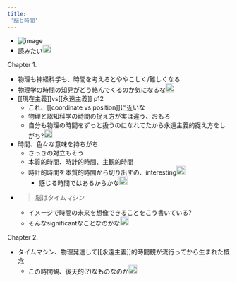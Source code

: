 ```yaml
---
title:
 '脳と時間'
---
```


- ![image](https://gyazo.com/e13ffb97646205e4aed198e30247c526/thumb/1000)
- 読みたい<img src='https://scrapbox.io/api/pages/blu3mo-public/blu3mo/icon' alt='blu3mo.icon' height="19.5"/>

Chapter 1.
- 物理も神経科学も、時間を考えるとややこしく/難しくなる
- 物理学の時間の知見がどう絡んでくるのか気になるな<img src='https://scrapbox.io/api/pages/blu3mo-public/blu3mo/icon' alt='blu3mo.icon' height="19.5"/>
- [[現在主義]]vs[[永遠主義]] p12
    - これ、[[coordinate vs position]]に近いな
    - 物理と認知科学の時間の捉え方が実は違う、おもろ
    - 自分も物理の時間をずっと扱うのになれてたから永遠主義的捉え方をしがち?<img src='https://scrapbox.io/api/pages/blu3mo-public/blu3mo/icon' alt='blu3mo.icon' height="19.5"/>
- 時間、色々な意味を持ちがち
    - さっきの対立もそう
    - 本質的時間、時計的時間、主観的時間
    - 時計的時間を本質的時間から切り出すの、interesting<img src='https://scrapbox.io/api/pages/blu3mo-public/blu3mo/icon' alt='blu3mo.icon' height="19.5"/>
        - 感じる時間ではあるからかな<img src='https://scrapbox.io/api/pages/blu3mo-public/blu3mo/icon' alt='blu3mo.icon' height="19.5"/>
- > 脳はタイムマシン
    - イメージで時間の未来を想像できることをこう書いている?
    - そんなsignificantなことなのかな<img src='https://scrapbox.io/api/pages/blu3mo-public/blu3mo/icon' alt='blu3mo.icon' height="19.5"/>

Chapter 2.
- タイムマシン、物理発達して[[永遠主義]]的時間観が流行ってから生まれた概念
    - この時間観、後天的(?)なものなのか<img src='https://scrapbox.io/api/pages/blu3mo-public/blu3mo/icon' alt='blu3mo.icon' height="19.5"/>
